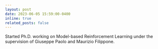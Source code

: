 ```yaml
---
layout: post
date: 2023-06-05 15:59:00-0400
inline: true
related_posts: false
---
```


Started Ph.D. working on Model-based Reinforcement Learning under the supervision of Giuseppe Paolo and Maurizio Filippone.
